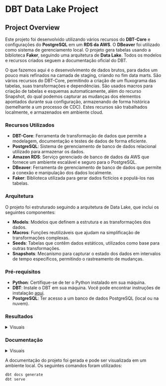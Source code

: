 # DBT Data Lake Project

## Project Overview

Este projeto foi desenvolvido utilizando vários recursos do **DBT-Core** e configurações do **PostgreSQL** em um **RDS da AWS**. O **DBeaver** foi utilizado como sistema de gerenciamento local. O projeto gera tabelas usando a biblioteca **Faker**, seguindo uma arquitetura de **Data Lake**. 
Todos os modelos e recursos criados seguem a documentação oficial do DBT.

O que fazemos aqui é o desenvolvimento de dados brutos, para dados um pouco mais refinados na camada de staging, criando no fim data marts. São vários recursos do DBT-Core, permitindo a criação de um fluxograma das tabelas, suas transformações e dependências. São usados macros para criação de tabelas e esquemas automaticamente, além do recurso Snapshot, do qual podemos capturar as mudanças dos elementos apontados durante sua configuração, armazenando de forma histórica (semelhante a um processo de CDC). Estes recursos são trabalhados localmente, e armazenados em ambiente cloud.


### Recursos Utilizados
- **DBT-Core**: Ferramenta de transformação de dados que permite a modelagem, documentação e testes de dados de forma eficiente.
- **PostgreSQL**: Sistema de gerenciamento de banco de dados relacional utilizado para armazenar os dados.
- **Amazon RDS**: Serviço gerenciado de banco de dados da AWS que fornece um ambiente escalável e seguro para o PostgreSQL.
- **DBeaver**: Ferramenta de gerenciamento de banco de dados que permite a conexão e manipulação dos dados localmente.
- **Faker**: Biblioteca utilizada para gerar dados fictícios e populá-los nas tabelas.

### Arquitetura
O projeto foi estruturado seguindo a arquitetura de Data Lake, que inclui os seguintes componentes:

- **Models**: Modelos que definem a estrutura e as transformações dos dados.
- **Macros**: Funções reutilizáveis que ajudam na simplificação de transformações complexas.
- **Seeds**: Tabelas que contêm dados estáticos, utilizados como base para outras transformações.
- **Snapshots**: Mecanismo para capturar o estado dos dados em intervalos de tempo específicos, permitindo o rastreamento de mudanças.

### Pré-requisitos

- **Python**: Certifique-se de ter o Python instalado em sua máquina.
- **DBT**: Instale o DBT em sua máquina. Você pode encontrar instruções de instalação [aqui](https://docs.getdbt.com/docs/installation).
- **PostgreSQL**: Ter acesso a um banco de dados PostgreSQL (local ou na nuvem).

### Resultados

<details>
  <summary>Visuais</summary>

**Lineage no DBT Localhost e estrutura no Dbeaver**
![dbt-marts-run-lineage](https://github.com/user-attachments/assets/c1ad890c-8a2f-40cb-a016-a9ba6863e591)

![dbt-mart](https://github.com/user-attachments/assets/7ceac08c-47d0-4267-be88-43b055b717e2)

</details>

### Documentação

<details>
  <summary>Visuais</summary>

![dbt-mart-localhost](https://github.com/user-attachments/assets/86d1dadf-1a7a-49b7-a640-ab03cecd16cb)


</details>

A documentação do projeto foi gerada e pode ser visualizada em um ambiente local. Os seguintes comandos foram utilizados:

```bash
dbt docs generate
dbt serve
